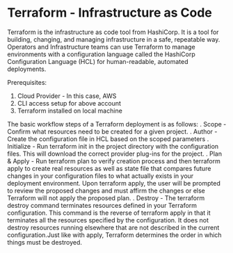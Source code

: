 # Terraform - Infrastructure as Code

Terraform is the infrastructure as code tool from HashiCorp. It is a tool for building, changing, and managing infrastructure in a safe, repeatable way. Operators and Infrastructure teams can use Terraform to manage environments with a configuration language called the HashiCorp Configuration Language (HCL) for human-readable, automated deployments.

Prerequisites:
1. Cloud Provider - In this case, AWS
2. CLI access setup for above account
2. Terraform installed on local machine

The basic workflow steps of a Terraform deployment is as follows:
	.	Scope - Confirm what resources need to be created for a given project.
	.	Author - Create the configuration file in HCL based on the scoped parameters
	.	Initialize - Run terraform init in the project directory with the configuration files. This will download the correct provider plug-ins for the project.
	.	Plan & Apply - Run terraform plan to verify creation process and then terraform apply to create real resources as well as state file that compares future changes in your configuration files to what actually exists in your deployment environment. Upon terraform apply, the user will be prompted to review the proposed changes and must affirm the changes or else Terraform will not apply the proposed plan.
    .	Destroy - The terraform destroy command terminates resources defined in your Terraform configuration. This command is the reverse of terraform apply in that it terminates all the resources specified by the configuration. It does not destroy resources running elsewhere that are not described in the current configuration.Just like with apply, Terraform determines the order in which things must be destroyed.





